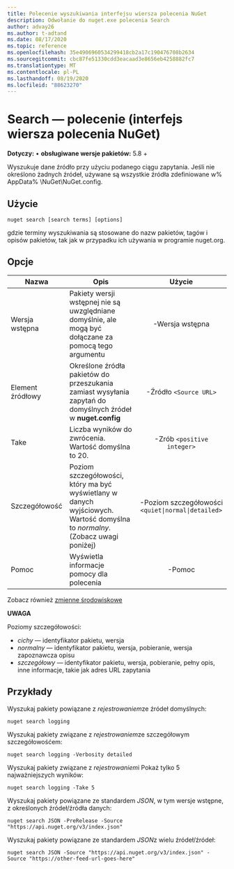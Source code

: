 ```yaml
---
title: Polecenie wyszukiwania interfejsu wiersza polecenia NuGet
description: Odwołanie do nuget.exe polecenia Search
author: advay26
ms.author: t-adtand
ms.date: 08/17/2020
ms.topic: reference
ms.openlocfilehash: 35e4906960534299418cb2a17c190476708b2634
ms.sourcegitcommit: cbc87fe51330cdd3eacaad3e8656eb4258882fc7
ms.translationtype: MT
ms.contentlocale: pl-PL
ms.lasthandoff: 08/19/2020
ms.locfileid: "88623270"
---
```

# <a name="search-command-nuget-cli"></a>Search — polecenie (interfejs wiersza polecenia NuGet)

**Dotyczy:** &bullet; **obsługiwane wersje pakietów:** 5.8 +

Wyszukuje dane źródło przy użyciu podanego ciągu zapytania. Jeśli nie określono żadnych źródeł, używane są wszystkie źródła zdefiniowane w% AppData% \NuGet\NuGet.config.

## <a name="usage"></a>Użycie

```cli
nuget search [search terms] [options]
```

gdzie terminy wyszukiwania są stosowane do nazw pakietów, tagów i opisów pakietów, tak jak w przypadku ich używania w programie nuget.org.

## <a name="options"></a>Opcje

| Nazwa | Opis | Użycie |
| ---  |     ---     |  :-:  |
| Wersja wstępna | Pakiety wersji wstępnej nie są uwzględniane domyślnie, ale mogą być dołączane za pomocą tego argumentu | -Wersja wstępna |
| Element źródłowy | Określone źródła pakietów do przeszukania zamiast wysyłania zapytań do domyślnych źródeł w __nuget.config__ | -Źródło `<Source URL>`|
| Take | Liczba wyników do zwrócenia. Wartość domyślna to 20. | -Zrób `<positive integer>` |
| Szczegółowość | Poziom szczegółowości, który ma być wyświetlany w danych wyjściowych. Wartość domyślna to _normalny_. (Zobacz uwagi poniżej)  | -Poziom szczegółowości `<quiet\|normal\|detailed>` |
| Pomoc | Wyświetla informacje pomocy dla polecenia | -Pomoc |

Zobacz również [zmienne środowiskowe](cli-ref-environment-variables.md)

__UWAGA__

Poziomy szczegółowości:

* _cichy_ — identyfikator pakietu, wersja
* _normalny_ — identyfikator pakietu, wersja, pobieranie, wersja zapoznawcza opisu
* _szczegółowy_ — identyfikator pakietu, wersja, pobieranie, pełny opis, inne informacje, takie jak adres URL zapytania

## <a name="examples"></a>Przykłady

Wyszukaj pakiety powiązane z *rejestrowaniem*ze źródeł domyślnych:
```
nuget search logging
```
Wyszukaj pakiety związane z *rejestrowaniem*ze szczegółowym szczegółowośćem:
```
nuget search logging -Verbosity detailed
```
Wyszukaj pakiety związane z *rejestrowaniem*i Pokaż tylko 5 najważniejszych wyników:
```
nuget search logging -Take 5
```
Wyszukaj pakiety powiązane ze standardem *JSON*, w tym wersje wstępne, z określonych źródeł/źródła danych:
```
nuget search JSON -PreRelease -Source "https://api.nuget.org/v3/index.json"
```
Wyszukaj pakiety powiązane ze standardem *JSON*z wielu źródeł/źródeł:
```
nuget search JSON -Source "https://api.nuget.org/v3/index.json" -Source "https://other-feed-url-goes-here"
```
